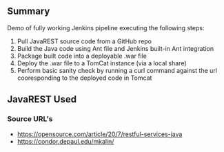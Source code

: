 ## Summary

Demo of fully working Jenkins pipeline executing the following steps:

  1. Pull JavaREST source code from a GitHub repo
  1. Build the Java code using Ant file and Jenkins built-in Ant integration
  1. Package built code into a deployable .war file
  1. Deploy the .war file to a TomCat instance (via a local share)
  1. Perform basic sanity check by running a curl command against the url cooresponding to the deployed code in Tomcat

## JavaREST Used

### Source URL's
+ https://opensource.com/article/20/7/restful-services-java
+ https://condor.depaul.edu/mkalin/
